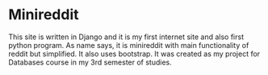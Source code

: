 # Minireddit
This site is written in Django and it is my first internet site and also first python program.
As name says, it is minireddit with main functionality of reddit but simplified.
It also uses bootstrap. It was created as my project for Databases course in my 3rd semester of studies.
